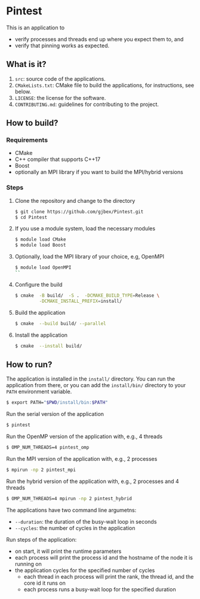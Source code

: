 # Pintest

This is an application to
- verify processes and threads end up where you expect them to, and
- verify that pinning works as expected.


## What is it?

1. `src`: source code of the applications.
1. `CMakeLists.txt`: CMake file to build the applications, for instructions, see below.
1. `LICENSE`: the license for the software.
1. `CONTRIBUTING.md`: guidelines for contributing to the project.


## How to build?

### Requirements

- CMake
- C++ compiler that supports C++17
- Boost
- optionally an MPI library if you want to build the MPI/hybrid versions

### Steps

1. Clone the repository and change to the directory
   ```bash
   $ git clone https://github.com/gjbex/Pintest.git
   $ cd Pintest
   ```
1. If you use a module system, load the necessary modules
   ```bash
   $ module load CMake
   $ module load Boost
   ```
1. Optionally, load the MPI library of your choice, e.g, OpenMPI
   ```bash
   $ module load OpenMPI
   ``
1. Configure the build
   ```bash
   $ cmake  -B build/  -S .  -DCMAKE_BUILD_TYPE=Release \
            -DCMAKE_INSTALL_PREFIX=install/
   ```
1. Build the application
   ```bash  
   $ cmake  --build build/ --parallel
   ```
1. Install the application
   ```bash
   $ cmake  --install build/
   ```


## How to run?

The application is installed in the `install/` directory. You can run the
application from there, or you can add the `install/bin/` directory to your
`PATH` environment variable.

```bash
$ export PATH="$PWD/install/bin:$PATH"
```

Run the serial version of the application

```bash 
$ pintest
```

Run the OpenMP version of the application with, e.g., 4 threads

```bash
$ OMP_NUM_THREADS=4 pintest_omp
```

Run the MPI version of the application with, e.g., 2 processes

```bash
$ mpirun -np 2 pintest_mpi
```

Run the hybrid version of the application with, e.g., 2 processes and 4 threads

```bash 
$ OMP_NUM_THREADS=4 mpirun -np 2 pintest_hybrid
```

The applications have two command line argumetns:
- `--duration`: the duration of the busy-wait loop in seconds
- `--cycles`: the number of cycles in the application

Run steps of the application:
- on start, it will print the runtime parameters
- each process will print the process id and the hostname of the node it is
  running on
- the application cycles for the specified number of cycles
  - each thread in each process will print the rank, the thread id, and the
    core id it runs on
  - each process runs a busy-wait loop for the specified duration
